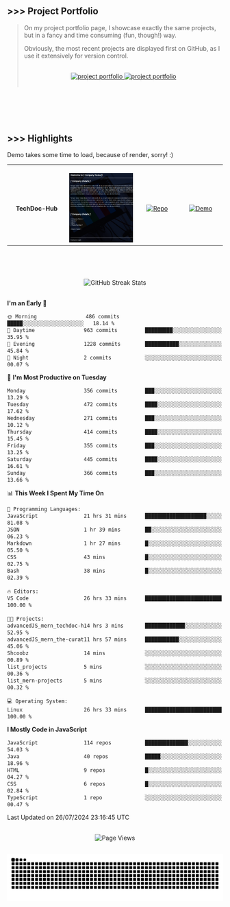 ## >>> Project Portfolio

> On my project portfolio page, I showcase exactly the same projects, but in a fancy and time consuming (fun, though!) way.
>
> Obviously, the most recent projects are displayed first on GitHub, as I use it extensively for version control.
>
> <br>
>
> <div align="center">
>  <a href="https://shcoobz.github.io/">
>    <img src="https://img.shields.io/badge/portfolio_&hairsp;_page-Link-28a745?style=for-the-badge&logo=github" alt="project portfolio"/>
>  </a>
>
> <a href="https://github.com/Shcoobz/list_projects">
>     <img src="https://img.shields.io/badge/github_projects-List-28a745?style=for-the-badge&logo=github" alt="project portfolio"/>
>   </a>
> </div>
>
> <br>

<br>

##

<br>

## >>> Highlights

Demo takes some time to load, because of render, sorry! :)

<table>
  <tr>
    <td align="center">
      <img width="170" height="1" alt="">
      <strong>TechDoc-Hub</strong>
    </td>
    <td align="center">
      <img width="350" height="1" alt="">
      <img src="img/advancedJS_mern_techdoc-hub.png" alt="Blabber Bot Image" width="200" >
    </td>
    <td align="center">
      <img width="170" height="1" alt="">
      <a href="https://github.com/Shcoobz/advancedJS_mern_techdoc-hub/">
        <img src="https://img.shields.io/badge/Repo-007bff?logo=github&logoColor=white" style="width:110px; height:auto;" alt="Repo">
      </a>
    </td>
    <td align="center">
      <img width="170" height="1" alt="">
      <a href="https://advancedjs-mern-techdoc-hub.onrender.com/">
        <img src="https://img.shields.io/badge/Demo-28a745?logo=google-chrome&logoColor=white" style="width:120px; height:auto;" alt="Demo">
      </a>
    </td>
  </tr>
</table>

<br>

##

<br>

<!-- GitHub Streak Stats -->
<div align="center">
  <img src="https://github-readme-streak-stats.herokuapp.com/?user=Shcoobz&theme=whatsapp-dark2&border=28A745&currStreakNum=28A745&sideNums=28A745" alt="GitHub Streak Stats"/>
  <!-- shadow-green  -->
</div>

<br>

<!--START_SECTION:waka-->
**I'm an Early 🐤** 

```text
🌞 Morning                486 commits         █████░░░░░░░░░░░░░░░░░░░░   18.14 % 
🌆 Daytime                963 commits         █████████░░░░░░░░░░░░░░░░   35.95 % 
🌃 Evening                1228 commits        ███████████░░░░░░░░░░░░░░   45.84 % 
🌙 Night                  2 commits           ░░░░░░░░░░░░░░░░░░░░░░░░░   00.07 % 
```
📅 **I'm Most Productive on Tuesday** 

```text
Monday                   356 commits         ███░░░░░░░░░░░░░░░░░░░░░░   13.29 % 
Tuesday                  472 commits         ████░░░░░░░░░░░░░░░░░░░░░   17.62 % 
Wednesday                271 commits         ███░░░░░░░░░░░░░░░░░░░░░░   10.12 % 
Thursday                 414 commits         ████░░░░░░░░░░░░░░░░░░░░░   15.45 % 
Friday                   355 commits         ███░░░░░░░░░░░░░░░░░░░░░░   13.25 % 
Saturday                 445 commits         ████░░░░░░░░░░░░░░░░░░░░░   16.61 % 
Sunday                   366 commits         ███░░░░░░░░░░░░░░░░░░░░░░   13.66 % 
```


📊 **This Week I Spent My Time On** 

```text
💬 Programming Languages: 
JavaScript               21 hrs 31 mins      ████████████████████░░░░░   81.08 % 
JSON                     1 hr 39 mins        ██░░░░░░░░░░░░░░░░░░░░░░░   06.23 % 
Markdown                 1 hr 27 mins        █░░░░░░░░░░░░░░░░░░░░░░░░   05.50 % 
CSS                      43 mins             █░░░░░░░░░░░░░░░░░░░░░░░░   02.75 % 
Bash                     38 mins             █░░░░░░░░░░░░░░░░░░░░░░░░   02.39 % 

🔥 Editors: 
VS Code                  26 hrs 33 mins      █████████████████████████   100.00 % 

🐱‍💻 Projects: 
advancedJS_mern_techdoc-h14 hrs 3 mins       █████████████░░░░░░░░░░░░   52.95 % 
advancedJS_mern_the-curat11 hrs 57 mins      ███████████░░░░░░░░░░░░░░   45.06 % 
Shcoobz                  14 mins             ░░░░░░░░░░░░░░░░░░░░░░░░░   00.89 % 
list_projects            5 mins              ░░░░░░░░░░░░░░░░░░░░░░░░░   00.36 % 
list_mern-projects       5 mins              ░░░░░░░░░░░░░░░░░░░░░░░░░   00.32 % 

💻 Operating System: 
Linux                    26 hrs 33 mins      █████████████████████████   100.00 % 
```

**I Mostly Code in JavaScript** 

```text
JavaScript               114 repos           ██████████████░░░░░░░░░░░   54.03 % 
Java                     40 repos            █████░░░░░░░░░░░░░░░░░░░░   18.96 % 
HTML                     9 repos             █░░░░░░░░░░░░░░░░░░░░░░░░   04.27 % 
CSS                      6 repos             █░░░░░░░░░░░░░░░░░░░░░░░░   02.84 % 
TypeScript               1 repo              ░░░░░░░░░░░░░░░░░░░░░░░░░   00.47 % 
```




 Last Updated on 26/07/2024 23:16:45 UTC
<!--END_SECTION:waka-->

<br>

<!-- Visitor counter -->
<div align="center">
   <img src="https://komarev.com/ghpvc/?username=Shcoobz&style=for-the-badge&color=28A745&label=Page+Views" alt="Page Views"/>
</div>

##

<!-- Snake eating commits -->
<div align="center">
<img alt="GitHub Snake" src="https://raw.githubusercontent.com/Shcoobz/Shcoobz/output/github-contribution-grid-snake-dark.svg" />
</div>
